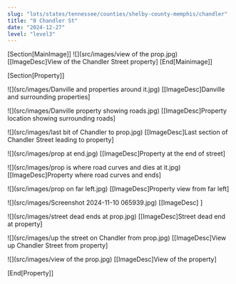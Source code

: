 ```yaml
---
slug: "lots/states/tennessee/counties/shelby-county-memphis/chandler"
title: "0 Chandler St"
date: "2024-12-27"
level: "level3"
---
```


[Section[MainImage]]
![](src/images/view of the prop.jpg)
[[ImageDesc]View of the Chandler Street property]
[End[Mainimage]]

[Section[Property]]

![](src/images/Danville and properties around it.jpg)
[[ImageDesc]Danville and surrounding properties]

![](src/images/Danville property showing roads.jpg)
[[ImageDesc]Property location showing surrounding roads]

![](src/images/last bit of Chandler to prop.jpg)
[[ImageDesc]Last section of Chandler Street leading to property]

![](src/images/prop at end.jpg)
[[ImageDesc]Property at the end of street]

![](src/images/prop is where road curves and dies at it.jpg)
[[ImageDesc]Property where road curves and ends]

![](src/images/prop on far left.jpg)
[[ImageDesc]Property view from far left]

![](src/images/Screenshot 2024-11-10 065939.jpg)
[[ImageDesc] ]

![](src/images/street dead ends at prop.jpg)
[[ImageDesc]Street dead end at property]

![](src/images/up the street on Chandler from prop.jpg)
[[ImageDesc]View up Chandler Street from property]

![](src/images/view of the prop.jpg)
[[ImageDesc]View of the property]

[End[Property]]
